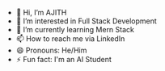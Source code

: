 - 👋 Hi, I’m AJITH 
- 👀 I’m interested in Full Stack Development
- 🌱 I’m currently learning Mern Stack
- 📫 How to reach me via LinkedIn
- 😄 Pronouns: He/Him
- ⚡ Fun fact: I'm an AI Student

<!---
ajithajith72389/ajithajith72389 is a ✨ special ✨ repository because its `README.md` (this file) appears on your GitHub profile.
You can click the Preview link to take a look at your changes.
--->
